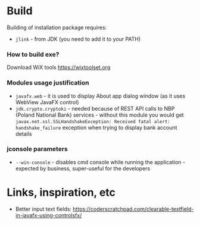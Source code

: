 
# Build

Building of installation package requires:
* `jlink` - from JDK (you need to add it to your PATH)

###  How to build exe?

Download WiX tools https://wixtoolset.org

### Modules usage justification

* `javafx.web` - it is used to display About app dialog window (as it uses WebView JavaFX control)
* `jdk.crypto.cryptoki` - needed because of REST API calls to NBP (Poland National Bank) services - without this module you would get `javax.net.ssl.SSLHandshakeException: Received fatal alert: handshake_failure` exception when trying to display bank account details

### jconsole parameters

* `--win-console` - disables cmd console while running the application - expected by business, super-useful for the developers   


# Links, inspiration, etc

* Better input text fields: https://coderscratchpad.com/clearable-textfield-in-javafx-using-controlsfx/